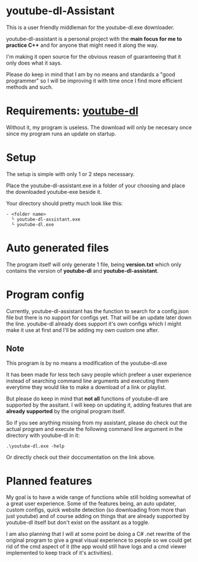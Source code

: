 # youtube-dl-Assistant
This is a user friendly middleman for the youtube-dl.exe downloader.

youtube-dl-assistant is a personal project with the **main focus for me to practice C++** and for anyone that might need it along the way.

I'm making it open source for the obvious reason of guaranteeing that it only does what it says.

Please do keep in mind that I am by no means and standards a "good programmer" so I will be improving it with time once I find more efficient methods and such.


# Requirements: [youtube-dl](https://github.com/ytdl-org/youtube-dl)
Without it, my program is useless. The download will only be necesary once since my program runs an update on startup.


# Setup
The setup is simple with only 1 or 2 steps necessary.

Place the youtube-dl-assistant.exe in a folder of your choosing and place the downloaded youtube-exe beside it.

Your directory should pretty much look like this:
```
- <folder name>
  └ youtube-dl-assistant.exe
  └ youtube-dl.exe
```

# Auto generated files
The program itself will only generate 1 file, being **version.txt** which only contains the version of **youtube-dl** and **youtube-dl-assistant**.

# Program config
Currently, youtube-dl-assistant has the function to search for a config.json file but there is no support for configs yet. That will be an update later down the line. youtube-dl already does support it's own configs which I might make it use at first and I'll be adding my own custom one after.

## Note
This program is by no means a modification of the youtube-dl.exe

It has been made for less tech savy people which prefeer a user experience instead of searching command line arguments and executing them everytime they would like to make a download of a link or playlist.

But please do keep in mind that **not all** functions of youtube-dl are supported by the assitant. I will keep on updating it, adding features that are **already supported** by the original program itself. 

So if you see anything missing from my assistant, please do check out the actual program and execute the following command line argument in the directory with youtube-dl in it:
```
.\youtube-dl.exe -help
```
Or directly check out their doccumentation on the link above.

# Planned features
My goal is to have a wide range of functions while still holding somewhat of a great user experience. Some of the features being, an auto updater, custom configs, quick website detection (so downloading from more than just youtube) and of course adding on things that are already supported by youtube-dl itself but don't exist on the assitant as a toggle.

I am also planning that I will at some point be doing a C# .net rewritte of the original program to give a great visual experience to people so we could get rid of the cmd aspect of it (the app would still have logs and a cmd viewer implemented to keep track of it's activities).
